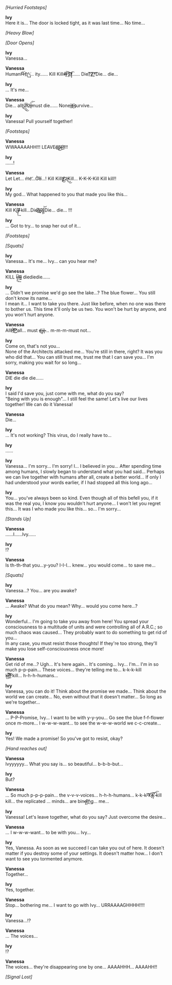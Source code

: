 _\[Hurried Footsteps\]_

**Ivy**  
Here it is... The door is locked tight, as it was last time... No time...

_\[Heavy Blow\]_

_\[Door Opens\]_

**Ivy**  
Vanessa...

**Vanessa**  
HumanF̵͘͞H́!̢͢҉^̷̢͘... ity...... Kill Kill\#̶̨̕͝͠ŕ̷͢\$̛̕͠͝t̸̢̡͡...... DieT̛҉̨̕͘2̸̛͜͠͞^̷̛͡Die... die...

**Ivy**  
... It's me...

**Vanessa**  
Die... all\[̵̨͢͜͜2̛́̕Ì̸͠͏2̷̵͘Ì̵̢͞͠must die...... Noneì̵̵k͟҉̵҉survive...

**Ivy**  
Vanessa! Pull yourself together!

_\[Footsteps\]_

**Vanessa**  
WWAAAAAHH!!! LEAVEo̵͢҉͠ṕ̴̶͜)҉̶͟!!!!

**Ivy**  
......!

**Vanessa**  
Let Let... m̛̀e͝͏...G̛̀͘͠o͘͏̶͘...! Kill Kill\]̸̷̡͜\[͝҉2̶̢͘͢͜Kill... K\-K\-K\-Kill Kill kill!!

**Ivy**  
My god... What happened to you that made you like this...

**Vanessa**  
Kill Ki̢͠l̡̨̡͢l̶̸̴̕ kill…Die\]̷͞҉̸͢\[̶̸̧͘2̴̴̡̧̕Í̢̡͝Die... die... !!!

**Ivy**  
... Got to try... to snap her out of it...

_\[Footsteps\]_

_\[Squats\]_

**Ivy**  
Vanessa... It's me... Ivy... can you hear me?

**Vanessa**  
KILL ķ̡͟͢͞i̷͢͝l̷̶̨l̷̢ diediedie……

**Ivy**  
... Didn't we promise we'd go see the lake...? The blue flower... You still don't know its name...  
I mean it... I want to take you there. Just like before, when no one was there to bother us. This time it'll only be us two. You won't be hurt by anyone, and you won't hurt anyone.

**Vanessa**  
AllH́͠҉̸!̵̵͟͠҉^̛͟all... must d̴̵͜į̵̵̨ȩ̵̷̀... m\-m\-m\-must not...

**Ivy**  
Come on, that's not you...  
None of the Architects attacked me... You're still in there, right? It was you who did that... You can still trust me, trust me that I can save you... I'm sorry, making you wait for so long...

**Vanessa**  
DIE die die die......

**Ivy**  
I said I'd save you, just come with me, what do you say?  
"Being with you is enough"... I still feel the same! Let's live our lives together! We can do it Vanessa!

**Vanessa**  
Die...

**Ivy**  
... It's not working? This virus, do I really have to...

**Ivy**  
......

**Ivy**  
Vanessa... I'm sorry... I'm sorry! I... I believed in you... After spending time among humans, I slowly began to understand what you had said... Perhaps we can live together with humans after all, create a better world... If only I had understood your words earlier, if I had stopped all this long ago...

**Ivy**  
You... you've always been so kind. Even though all of this befell you, if it was the real you, I know you wouldn't hurt anyone... I won't let you regret this... It was I who made you like this... so... I'm sorry...

_\[Stands Up\]_

**Vanessa**  
……I……Ivy……

**Ivy**  
!?

**Vanessa**  
Is th\-th\-that you...y\-you? I\-I\-I... knew... you would come... to save me...

_\[Squats\]_

**Ivy**  
Vanessa...? You... are you awake?

**Vanessa**  
... Awake? What do you mean? Why... would you come here...?

**Ivy**  
Wonderful... I'm going to take you away from here! You spread your consciousness to a multitude of units and were controlling all of A.R.C.; so much chaos was caused... They probably want to do something to get rid of you...  
In any case, you must resist those thoughts! If they're too strong, they'll make you lose self\-consciousness once more!

**Vanessa**  
Get rid of me...? Ugh... It's here again... It's coming... Ivy... I'm... I'm in so much p\-p\-pain... These voices... they're telling me to... k\-k\-k\-kill   
k̴̶͏̨͟ì͜͞͡l̸̕͜͞l̸͞͡ kill... h\-h\-h\-humans...

**Ivy**  
Vanessa, you can do it! Think about the promise we made... Think about the world we can create... No, even without that it doesn't matter... So long as we're together...

**Vanessa**  
... P\-P\-Promise, Ivy... I want to be with y\-y\-you... Go see the blue f\-f\-flower once m\-more... I w\-w\-w\-want... to see the w\-w\-w\-world we c\-c\-create...

**Ivy**  
Yes! We made a promise! So you've got to resist, okay?

_\[Hand reaches out\]_

**Vanessa**  
Ivyyyyyy... What you say is... so beautiful... b\-b\-b\-but...

**Ivy**  
But?

**Vanessa**  
... So much p\-p\-p\-pain... the v\-v\-v\-voices... h\-h\-h\-humans... k\-k\-k\-̸̀̕͠͡k̕͡\-̸̡́͞k̢̨̛̕͝\-̵̀͡͡kill kill... the replicated ... minds... are binḑ̶͟ì͝͏n͢͟͏̀g... me...

**Ivy**  
Vanessa! Let's leave together, what do you say? Just overcome the desire...

**Vanessa**  
... I w\-w\-w\-want... to be with you... Ivy...

**Ivy**  
Yes, Vanessa. As soon as we succeed I can take you out of here. It doesn't matter if you destroy some of your settings. It doesn't matter how... I don't want to see you tormented anymore.

**Vanessa**  
Together...

**Ivy**  
Yes, together.

**Vanessa**  
Stop... bothering me... I want to go with Ivy... URRAAAAGHHHH!!!!

**Ivy**  
Vanessa...!?

**Vanessa**  
... The voices...

**Ivy**  
!?

**Vanessa**  
The voices... they're disappearing one by one... AAAAHHH... AAAAHH!!

_\[Signal Lost\]_
